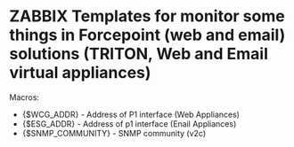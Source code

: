 # ZABBIX Templates for monitor some things in Forcepoint (web and email) solutions (TRITON, Web and Email virtual appliances)
Macros:
* {$WCG_ADDR} - Address of P1 interface (Web Appliances)
* {$ESG_ADDR} - Address of p1 interface (Enail Appliances)
* {$SNMP_COMMUNITY} - SNMP community (v2c)